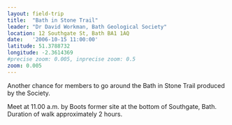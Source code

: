 ```yaml
---
layout: field-trip
title:  "Bath in Stone Trail"
leader: "Dr David Workman, Bath Geological Society"
location: 12 Southgate St, Bath BA1 1AQ
date:   '2006-10-15 11:00:00'
latitude: 51.3788732
longitude: -2.3614369
#precise zoom: 0.005, inprecise zoom: 0.5
zoom: 0.005
---
```

Another chance for members to go around the Bath in Stone Trail produced by the Society.

Meet at 11.00 a.m. by Boots former site at the bottom of Southgate, Bath. Duration of walk approximately 2 hours.